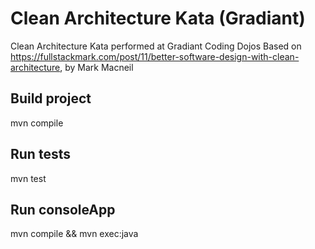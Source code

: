 # Clean Architecture Kata (Gradiant)

Clean Architecture Kata performed at Gradiant Coding Dojos
Based on https://fullstackmark.com/post/11/better-software-design-with-clean-architecture, by Mark Macneil

## Build project
mvn compile

## Run tests
mvn test

## Run consoleApp
mvn compile && mvn exec:java